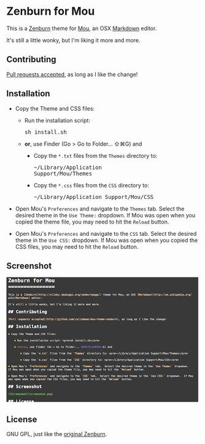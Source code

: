 Zenburn for Mou
===============

This is a [Zenburn](http://slinky.imukuppi.org/zenburnpage/) theme for [Mou](http://mouapp.com/), an OSX [Markdown](http://en.wikipedia.org/wiki/Markdown) editor.

It's still a little wonky, but I'm liking it more and more. 

## Contributing

[Pull requests accepted](http://github.com/colindean/mou-theme-zenburn), as long as I like the change!

## Installation

* Copy the Theme and CSS files:

	* Run the installation script: <pre>sh install.sh</pre>

	* **or**, use Finder (Go > Go to Folder... &#8679;&#8984;G) and

		* Copy the `*.txt` files from the `Themes` directory to: <pre>~/Library/Application Support/Mou/Themes</pre>

		* Copy the `*.css` files from the `CSS` directory to: <pre>~/Library/Application Support/Mou/CSS</pre>

* Open Mou's `Preferences` and navigate to the `Themes` tab.  Select the desired theme in the `Use Theme:` dropdown.  If Mou was open when you copied the theme file, you may need to hit the `Reload` button.

* Open Mou's `Preferences` and navigate to the `CSS` tab.  Select the desired theme in the `Use CSS:` dropdown.  If Mou was open when you copied the CSS files, you may need to hit the `Reload` button.

## Screenshot

![Screenshot](screenshot.png)

## License

GNU GPL, just like the [original Zenburn](http://slinky.imukuppi.org/zenburnpage/).